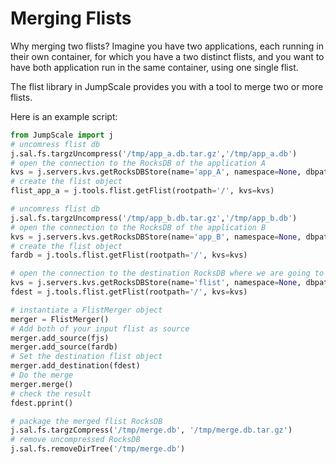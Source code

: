 # Merging Flists

Why merging two flists? Imagine you have two applications, each running in their own container, for which you have a two distinct flists, and you want to have both application run in the same container, using one single flist.

The flist library in JumpScale provides you with a tool to merge two or more flists.

Here is an example script:

```python
from JumpScale import j
# uncomress flist db
j.sal.fs.targzUncompress('/tmp/app_a.db.tar.gz','/tmp/app_a.db')
# open the connection to the RocksDB of the application A
kvs = j.servers.kvs.getRocksDBStore(name='app_A', namespace=None, dbpath="/tmp/app_a.db")
# create the flist object
flist_app_a = j.tools.flist.getFlist(rootpath='/', kvs=kvs)

# uncomress flist db
j.sal.fs.targzUncompress('/tmp/app_b.db.tar.gz','/tmp/app_b.db')
# open the connection to the RocksDB of the application B
kvs = j.servers.kvs.getRocksDBStore(name='app_B', namespace=None, dbpath="/tmp/app_b.db")
# create the flist object
fardb = j.tools.flist.getFlist(rootpath='/', kvs=kvs)

# open the connection to the destination RocksDB where we are going to store the merged flist
kvs = j.servers.kvs.getRocksDBStore(name='flist', namespace=None, dbpath="/tmp/merge.db")
fdest = j.tools.flist.getFlist(rootpath='/', kvs=kvs)

# instantiate a FlistMerger object
merger = FlistMerger()
# Add both of your input flist as source
merger.add_source(fjs)
merger.add_source(fardb)
# Set the destination flist object
merger.add_destination(fdest)
# Do the merge
merger.merge()
# check the result
fdest.pprint()

# package the merged flist RocksDB
j.sal.fs.targzCompress('/tmp/merge.db', '/tmp/merge.db.tar.gz')
# remove uncompressed RocksDB
j.sal.fs.removeDirTree('/tmp/merge.db')
```
